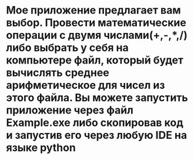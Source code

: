 # Мое приложение предлагает вам выбор. Провести математические операции с двумя числами(+,-,*,/) либо выбрать у себя на компьютере файл, который будет вычислять среднее арифметическое для чисел из этого файла. Вы можете запустить приложение через файл Example.exe либо скопировав код и запустив его через любую IDE на языке python
